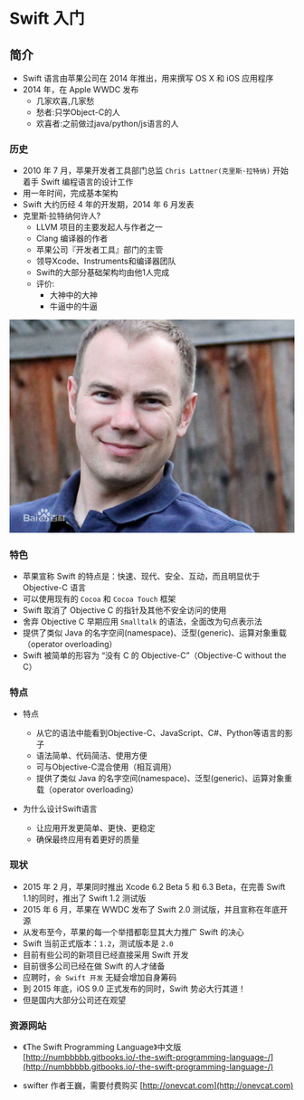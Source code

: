 # Swift 入门

## 简介

* Swift 语言由苹果公司在 2014 年推出，用来撰写 OS X 和 iOS 应用程序
* 2014 年，在 Apple WWDC 发布
  -  几家欢喜,几家愁
  -  愁者:只学Object-C的人
  -  欢喜者:之前做过java/python/js语言的人

### 历史

* 2010 年 7 月，苹果开发者工具部门总监 `Chris Lattner(克里斯·拉特纳)` 开始着手 Swift 编程语言的设计工作
* 用一年时间，完成基本架构
* Swift 大约历经 4 年的开发期，2014 年 6 月发表
* 克里斯·拉特纳何许人?
  - LLVM 项目的主要发起人与作者之一
  - Clang 编译器的作者
  - 苹果公司『开发者工具』部门的主管
  - 领导Xcode、Instruments和编译器团队
  - Swift的大部分基础架构均由他1人完成
  - 评价:
    - 大神中的大神
    - 牛逼中的牛逼


![](./images/abc.jpg)



### 特色

* 苹果宣称 Swift 的特点是：快速、现代、安全、互动，而且明显优于 Objective-C 语言
* 可以使用现有的 `Cocoa` 和 `Cocoa Touch` 框架
* Swift 取消了 Objective C 的指针及其他不安全访问的使用
* 舍弃 Objective C 早期应用 `Smalltalk` 的语法，全面改为句点表示法
* 提供了类似 Java 的名字空间(namespace)、泛型(generic)、运算对象重载（operator overloading）
* Swift 被简单的形容为 “没有 C 的 Objective-C”（Objective-C without the C）
 

### 特点
- 特点
  - 从它的语法中能看到Objective-C、JavaScript、C#、Python等语言的影子
  - 语法简单、代码简洁、使用方便
  - 可与Objective-C混合使用（相互调用）
  - 提供了类似 Java 的名字空间(namespace)、泛型(generic)、运算对象重载（operator overloading）



- 为什么设计Swift语言

  - 让应用开发更简单、更快、更稳定
  - 确保最终应用有着更好的质量


### 现状

* 2015 年 2 月，苹果同时推出 Xcode 6.2 Beta 5 和 6.3 Beta，在完善 Swift 1.1的同时，推出了 Swift 1.2 测试版
* 2015 年 6 月，苹果在 WWDC 发布了 Swift 2.0 测试版，并且宣称在年底开源
* 从发布至今，苹果的每一个举措都彰显其大力推广 Swift 的决心
* Swift 当前正式版本：`1.2`，测试版本是 `2.0`
* 目前有些公司的新项目已经直接采用 Swift 开发
* 目前很多公司已经在做 Swift 的人才储备
* 应聘时，`会 Swift 开发` 无疑会增加自身筹码
* 到 2015 年底，iOS 9.0 正式发布的同时，Swift 势必大行其道！
* 但是国内大部分公司还在观望

### 资源网站

* 《The Swift Programming Language》中文版 [http://numbbbbb.gitbooks.io/-the-swift-programming-language-/](http://numbbbbb.gitbooks.io/-the-swift-programming-language-/)

* swifter 作者王巍，需要付费购买 [http://onevcat.com](http://onevcat.com)

